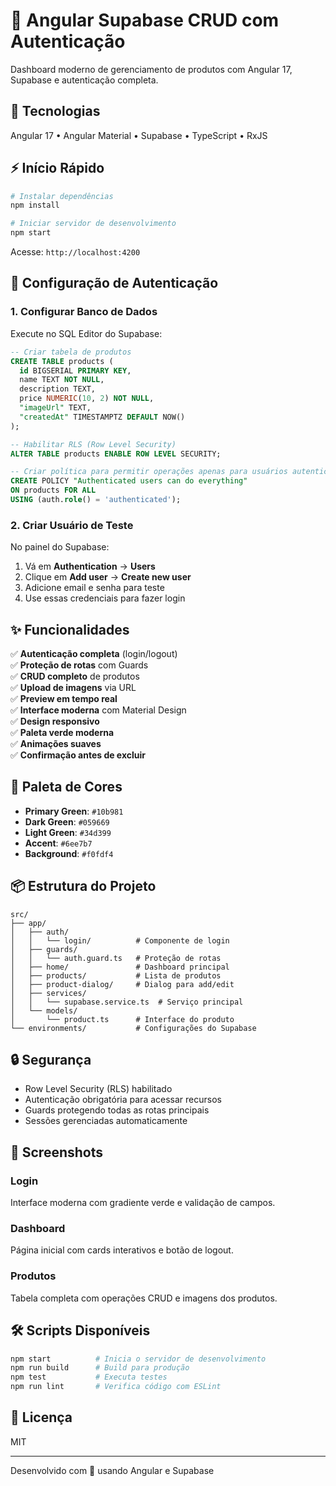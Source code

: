 # 🌿 Angular Supabase CRUD com Autenticação

Dashboard moderno de gerenciamento de produtos com Angular 17, Supabase e autenticação completa.

## 🚀 Tecnologias

Angular 17 • Angular Material • Supabase • TypeScript • RxJS

## ⚡ Início Rápido

```bash
# Instalar dependências
npm install

# Iniciar servidor de desenvolvimento
npm start
```

Acesse: `http://localhost:4200`

## 🔐 Configuração de Autenticação

### 1. Configurar Banco de Dados

Execute no SQL Editor do Supabase:

```sql
-- Criar tabela de produtos
CREATE TABLE products (
  id BIGSERIAL PRIMARY KEY,
  name TEXT NOT NULL,
  description TEXT,
  price NUMERIC(10, 2) NOT NULL,
  "imageUrl" TEXT,
  "createdAt" TIMESTAMPTZ DEFAULT NOW()
);

-- Habilitar RLS (Row Level Security)
ALTER TABLE products ENABLE ROW LEVEL SECURITY;

-- Criar política para permitir operações apenas para usuários autenticados
CREATE POLICY "Authenticated users can do everything" 
ON products FOR ALL 
USING (auth.role() = 'authenticated');
```

### 2. Criar Usuário de Teste

No painel do Supabase:
1. Vá em **Authentication** → **Users**
2. Clique em **Add user** → **Create new user**
3. Adicione email e senha para teste
4. Use essas credenciais para fazer login

## ✨ Funcionalidades

✅ **Autenticação completa** (login/logout)  
✅ **Proteção de rotas** com Guards  
✅ **CRUD completo** de produtos  
✅ **Upload de imagens** via URL  
✅ **Preview em tempo real**  
✅ **Interface moderna** com Material Design  
✅ **Design responsivo**  
✅ **Paleta verde moderna**  
✅ **Animações suaves**  
✅ **Confirmação antes de excluir**

## 🎨 Paleta de Cores

- **Primary Green**: `#10b981`
- **Dark Green**: `#059669`
- **Light Green**: `#34d399`
- **Accent**: `#6ee7b7`
- **Background**: `#f0fdf4`

## 📦 Estrutura do Projeto

```
src/
├── app/
│   ├── auth/
│   │   └── login/          # Componente de login
│   ├── guards/
│   │   └── auth.guard.ts   # Proteção de rotas
│   ├── home/               # Dashboard principal
│   ├── products/           # Lista de produtos
│   ├── product-dialog/     # Dialog para add/edit
│   ├── services/
│   │   └── supabase.service.ts  # Serviço principal
│   └── models/
│       └── product.ts      # Interface do produto
└── environments/           # Configurações do Supabase
```

## 🔒 Segurança

- Row Level Security (RLS) habilitado
- Autenticação obrigatória para acessar recursos
- Guards protegendo todas as rotas principais
- Sessões gerenciadas automaticamente

## 📱 Screenshots

### Login
Interface moderna com gradiente verde e validação de campos.

### Dashboard
Página inicial com cards interativos e botão de logout.

### Produtos
Tabela completa com operações CRUD e imagens dos produtos.

## 🛠️ Scripts Disponíveis

```bash
npm start          # Inicia o servidor de desenvolvimento
npm run build      # Build para produção
npm test           # Executa testes
npm run lint       # Verifica código com ESLint
```

## 📝 Licença

MIT

---

Desenvolvido com 💚 usando Angular e Supabase
